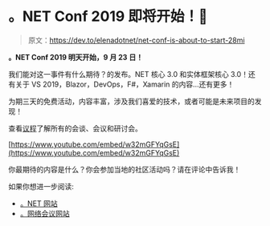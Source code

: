 # 。NET Conf 2019 即将开始！🚀

> 原文：<https://dev.to/elenadotnet/net-conf-is-about-to-start-28mi>

**。NET Conf 2019 明天开始，9 月 23 日！**

我们能对这一事件有什么期待？的发布。NET 核心 3.0 和实体框架核心 3.0！还有关于 VS 2019，Blazor，DevOps，F#，Xamarin 的内容...还有更多！

为期三天的免费活动，内容丰富，涉及我们喜爱的技术，或者可能是未来项目的发现！

查看[议程](https://www.dotnetconf.net/Agenda)了解所有的会谈、会议和研讨会。

[https://www.youtube.com/embed/w32mGFYqGsE](https://www.youtube.com/embed/w32mGFYqGsE)

你最期待的内容是什么？你会参加当地的社区活动吗？请在评论中告诉我！

如果你想进一步阅读:

*   [。NET 网站](https://dotnet.microsoft.com/)
*   [。网络会议网站](https://www.dotnetconf.net/)